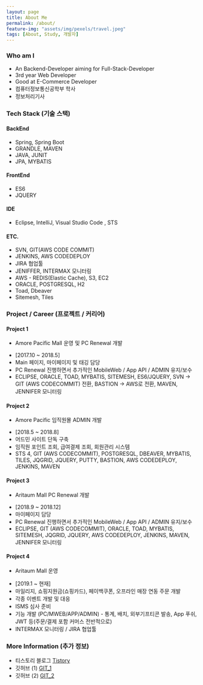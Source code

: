 ```yaml
---
layout: page
title: About Me
permalink: /about/
feature-img: "assets/img/pexels/travel.jpeg"
tags: [About, Study, 개발자]
---
```


### Who am I
* An Backend-Developer aiming for Full-Stack-Developer 
* 3rd year Web Developer
* Good at E-Commerce Developer
* 컴퓨터정보통신공학부 학사
* 정보처리기사

### Tech Stack (기술 스택)
#### BackEnd
* Spring, Spring Boot
* GRANDLE, MAVEN
* JAVA, JUNIT
* JPA, MYBATIS
#### FrontEnd
* ES6
* JQUERY
#### IDE
* Eclipse, IntelliJ, Visual Studio Code , STS
#### ETC.
* SVN, GIT(AWS CODE COMMIT)
* JENKINS, AWS CODEDEPLOY
* JIRA 협업툴
* JENIFFER, INTERMAX 모니터링
* AWS - REDIS(Elastic Cache), S3, EC2
* ORACLE, POSTGRESQL, H2
* Toad, Dbeaver
* Sitemesh, Tiles

### Project / Career (프로젝트 / 커리어)
#### Project 1
* Amore Pacific Mall 운영 및 PC Renewal 개발
- [2017.10 ~ 2018.5]
- Main 페이지, 마이페이지 및 태깅 담당
- PC Renewal 진행하면서 추가적인 MobileWeb / App API / ADMIN 유지/보수
- ECLIPSE, ORACLE, TOAD, MYBATIS, SITEMESH, ES6/JQUERY, SVN -> GIT (AWS CODECOMMIT) 전환, BASTION -> AWS로 전환, MAVEN, JENNIFER 모니터링

#### Project 2
* Amore Pacific 임직원몰 ADMIN 개발
- [2018.5 ~ 2018.8]
- 어드민 사이트 단독 구축
- 임직원 포인트 조회, 급여결제 조회, 회원관리 시스템
- STS 4, GIT (AWS CODECOMMIT), POSTGRESQL, DBEAVER, MYBATIS, TILES, JQGRID, JQUERY, PUTTY, BASTION, AWS CODEDEPLOY, JENKINS, MAVEN

#### Project 3
* Aritaum Mall PC Renewal 개발
- [2018.9 ~ 2018.12]
- 마이페이지 담당
- PC Renewal 진행하면서 추가적인 MobileWeb / App API / ADMIN 유지/보수
- ECLIPSE, GIT (AWS CODECOMMIT), ORACLE, TOAD, MYBATIS, SITEMESH, JQGRID, JQUERY, AWS CODEDEPLOY, JENKINS, MAVEN, JENNIFER 모니터링

#### Project 4
* Aritaum Mall 운영
- [2019.1 ~ 현재]
- 마일리지, 쇼핑지원금(쇼핑카드), 페이백쿠폰, 오프라인 매장 연동 주문 개발
- 각종 이벤트 개발 및 대응
- ISMS 심사 준비
- 기능 개발 (PC/MWEB/APP/ADMIN) - 통계, 배치, 외부기프티콘 발송, App 푸쉬, JWT 등(주문/결제 포함 커머스 전반적으로)
- INTERMAX 모니터링 / JIRA 협업툴

### More Information (추가 정보) 
* 티스토리 블로그 [Tistory](https://yong2ss.tistory.com/)
* 깃허브 (1) [GIT_1](https://github.com/yong2ss/)
* 깃허브 (2) [GIT_2](https://github.com/korea92co/) 
